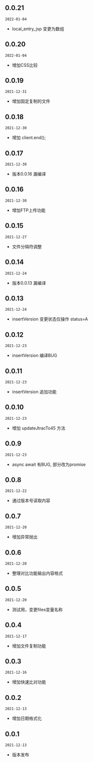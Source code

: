 ## 0.0.21

`2022-01-04`

- local_entry_jsp 变更为数组

## 0.0.20

`2022-01-04`

- 增加CSS比较

## 0.0.19

`2021-12-31`

- 增加固定复制的文件

## 0.0.18

`2021-12-30`

- 增加 client.end();

## 0.0.17

`2021-12-30`

- 版本0.0.16 漏编译

## 0.0.16

`2021-12-30`

- 增加FTP上传功能

## 0.0.15

`2021-12-27`

- 文件分隔符调整

## 0.0.14

`2021-12-24`

- 版本0.0.13 漏编译

## 0.0.13

`2021-12-24`

- insertVersion 变更状态仅操作 status=A

## 0.0.12

`2021-12-23`

- insertVersion 编译BUG

## 0.0.11

`2021-12-23`

- insertVersion 追加功能

## 0.0.10

`2021-12-23`

- 增加 updateJtracTo45 方法

## 0.0.9

`2021-12-23`

- async await 有BUG, 部分改为promise

## 0.0.8

`2021-12-22`

- 通过版本号读取内容

## 0.0.7

`2021-12-20`

- 增加异常抛出

## 0.0.6

`2021-12-20`

- 整理对比功能输出内容格式

## 0.0.5

`2021-12-20`

- 测试用，变更files变量名称

## 0.0.4

`2021-12-17`

- 增加文件复制功能

## 0.0.3

`2021-12-16`

- 增加快速比对功能

## 0.0.2

`2021-12-13`

- 增加日期格式化

## 0.0.1

`2021-12-13`

- 版本发布
